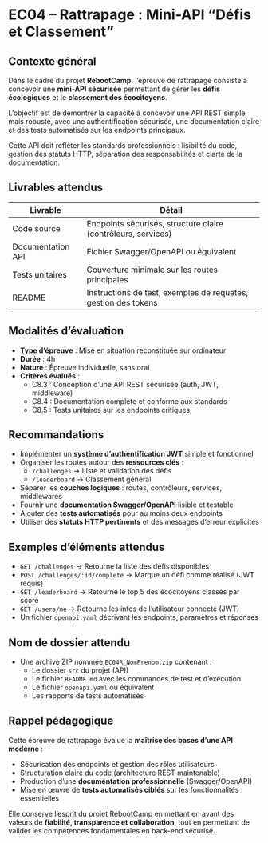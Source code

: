 # EC04 – Rattrapage : Mini-API “Défis et Classement”

## Contexte général

Dans le cadre du projet **RebootCamp**, l’épreuve de rattrapage consiste à concevoir une **mini-API sécurisée**
permettant de gérer les **défis écologiques** et le **classement des écocitoyens**.

L’objectif est de démontrer la capacité à concevoir une API REST simple mais robuste, avec une authentification
sécurisée, une documentation claire et des tests automatisés sur les endpoints principaux.

Cette API doit refléter les standards professionnels : lisibilité du code, gestion des statuts HTTP, séparation des
responsabilités et clarté de la documentation.

## Livrables attendus

| Livrable          | Détail                                                         |
|-------------------|----------------------------------------------------------------|
| Code source       | Endpoints sécurisés, structure claire (contrôleurs, services)  |
| Documentation API | Fichier Swagger/OpenAPI ou équivalent                          |
| Tests unitaires   | Couverture minimale sur les routes principales                 |
| README            | Instructions de test, exemples de requêtes, gestion des tokens |

## Modalités d’évaluation

- **Type d’épreuve** : Mise en situation reconstituée sur ordinateur
- **Durée** : 4h
- **Nature** : Épreuve individuelle, sans oral
- **Critères évalués** :
    - C8.3 : Conception d’une API REST sécurisée (auth, JWT, middleware)
    - C8.4 : Documentation complète et conforme aux standards
    - C8.5 : Tests unitaires sur les endpoints critiques

## Recommandations

- Implémenter un **système d’authentification JWT** simple et fonctionnel
- Organiser les routes autour des **ressources clés** :
    - `/challenges` → Liste et validation des défis
    - `/leaderboard` → Classement général
- Séparer les **couches logiques** : routes, contrôleurs, services, middlewares
- Fournir une **documentation Swagger/OpenAPI** lisible et testable
- Ajouter des **tests automatisés** pour au moins deux endpoints
- Utiliser des **statuts HTTP pertinents** et des messages d’erreur explicites

## Exemples d’éléments attendus

- `GET /challenges` → Retourne la liste des défis disponibles
- `POST /challenges/:id/complete` → Marque un défi comme réalisé (JWT requis)
- `GET /leaderboard` → Retourne le top 5 des écocitoyens classés par score
- `GET /users/me` → Retourne les infos de l’utilisateur connecté (JWT)
- Un fichier `openapi.yaml` décrivant les endpoints, paramètres et réponses

## Nom de dossier attendu

- Une archive ZIP nommée `EC04R_NomPrenom.zip` contenant :
    - Le dossier `src` du projet (API)
    - Le fichier `README.md` avec les commandes de test et d’exécution
    - Le fichier `openapi.yaml` ou équivalent
    - Les rapports de tests automatisés

## Rappel pédagogique

Cette épreuve de rattrapage évalue la **maîtrise des bases d’une API moderne** :

- Sécurisation des endpoints et gestion des rôles utilisateurs
- Structuration claire du code (architecture REST maintenable)
- Production d’une **documentation professionnelle** (Swagger/OpenAPI)
- Mise en œuvre de **tests automatisés ciblés** sur les fonctionnalités essentielles

Elle conserve l’esprit du projet RebootCamp en mettant en avant des valeurs de
**fiabilité, transparence et collaboration**, tout en permettant de valider les compétences fondamentales en back-end
sécurisé.
